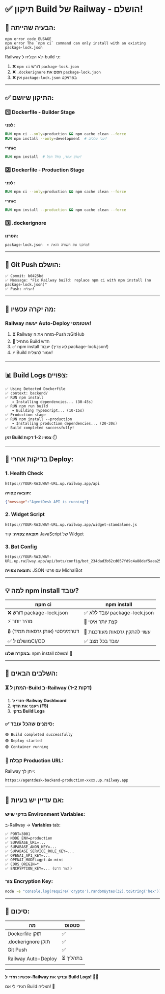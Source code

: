 # ✅ תיקון Build של Railway - הושלם!

## 🔴 הבעיה שהייתה:

```
npm error code EUSAGE
npm error The `npm ci` command can only install with an existing package-lock.json
```

Railway לא הצליח ל-build כי:
1. ❌ `npm ci` דורש `package-lock.json`
2. ❌ `.dockerignore` חסם את `package-lock.json`
3. ❌ אין `package-lock.json` בפרויקט

---

## ✅ התיקון שיושם:

### 1️⃣ Dockerfile - Builder Stage
**לפני:**
```dockerfile
RUN npm ci --only=production && npm cache clean --force
RUN npm install --only=development  # שני שלבים!
```

**אחרי:**
```dockerfile
RUN npm install  # שלב אחד, כולל הכל!
```

### 2️⃣ Dockerfile - Production Stage
**לפני:**
```dockerfile
RUN npm ci --only=production && npm cache clean --force
```

**אחרי:**
```dockerfile
RUN npm install --production && npm cache clean --force
```

### 3️⃣ .dockerignore
**הסרנו:**
```
package-lock.json  ← מחקנו את השורה הזאת!
```

---

## 🚀 Git Push הושלם:

```
✅ Commit: b0425bd
✅ Message: "Fix Railway build: replace npm ci with npm install (no package-lock.json)"
✅ Push: הצליח!
```

---

## 🎯 מה יקרה עכשיו:

### Railway יעשה Auto-Deploy אוטומטי!

1. ⏳ Railway מזהה את ה-Push מGitHub
2. 🔄 מתחיל Build חדש
3. ✅ npm install יעבוד (לא צריך package-lock.json!)
4. ⚡ Build אמור להצליח!

---

## 📊 Build Logs צפויים:

```
✅ Using Detected Dockerfile
✅ context: backend/
✅ RUN npm install
   → Installing dependencies... (30-45s)
✅ RUN npm run build
   → Building TypeScript... (10-15s)
✅ Production stage
✅ RUN npm install --production
   → Installing production dependencies... (20-30s)
✅ Build completed successfully!
```

**זמן Build צפוי: 1-2 דקות** ⏱️

---

## 🧪 בדיקות אחרי Deploy:

### 1. Health Check
```
https://YOUR-RAILWAY-URL.up.railway.app/api
```
**תוצאה צפויה:**
```json
{"message":"AgentDesk API is running"}
```

### 2. Widget Script
```
https://YOUR-RAILWAY-URL.up.railway.app/widget-standalone.js
```
**תוצאה צפויה:** קוד JavaScript של Widget

### 3. Bot Config
```
https://YOUR-RAILWAY-URL.up.railway.app/api/bots/config/bot_234dad3b62cd057fd9c4a88def5aea257672ccb3fa532be52df2d5e5078489f6
```
**תוצאה צפויה:** JSON עם פרטי MichalBot

---

## 💡 למה npm install עובד?

| npm ci | npm install |
|--------|-------------|
| ❌ דורש package-lock.json | ✅ עובד ללא package-lock.json |
| ⚡ מהיר יותר | 🐢 קצת יותר איטי |
| 🔒 דטרמיניסטי (אותן גרסאות תמיד) | 🔄 עשוי להתקין גרסאות מעודכנות |
| ✅ מושלם לCI/CD | ✅ עובד בכל מצב |

**במקרה שלנו:** npm install מושלם! 💪

---

## 📝 השלבים הבאים:

### ⏳ המתן ל-Build ב-Railway (1-2 דקות)

1. **חזרי ל-Railway Dashboard**
2. **רענני את הדף (F5)**
3. **בדקי Build Logs**

### ✅ סימנים שהכל עובד:

```
🟢 Build completed successfully
🟢 Deploy started
🟢 Container running
```

### 🎉 קבלת Production URL:

Railway ייתן לך:
```
https://agentdesk-backend-production-xxxx.up.railway.app
```

---

## 🚨 אם עדיין יש בעיות:

### בדקי שיש Environment Variables:

ב-Railway → **Variables** tab:

```env
✅ PORT=3001
✅ NODE_ENV=production
✅ SUPABASE_URL=...
✅ SUPABASE_ANON_KEY=...
✅ SUPABASE_SERVICE_ROLE_KEY=...
✅ OPENAI_API_KEY=...
✅ OPENAI_MODEL=gpt-4o-mini
✅ CORS_ORIGIN=*
✅ ENCRYPTION_KEY=... (צור חדש!)
```

### צור Encryption Key:
```bash
node -e "console.log(require('crypto').randomBytes(32).toString('hex'))"
```

---

## 🎊 סיכום:

| מה | סטטוס |
|----|-------|
| Dockerfile תוקן | ✅ |
| .dockerignore תוקן | ✅ |
| Git Push | ✅ |
| Railway Auto-Deploy | ⏳ בתהליך |

---

**עכשיו: חזרי ל-Railway ובדקי את Build Logs!** 🚀💜

תגידי לי אם Build הצליח! 🎉

